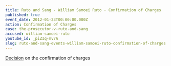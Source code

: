 ```yaml
---
title: Ruto and Sang - William Samoei Ruto - Confirmation of Charges
published: true
event_date: 2012-01-23T00:00:00.000Z
action: Confirmation of Charges
case: the-prosecutor-v-ruto-and-sang
accused: william-samoei-ruto
youtube_id: _piZIq-mv7A
slug: ruto-and-sang-events-william-samoei-ruto-confirmation-of-charges
---
```



[Decision](http://www.icc-cpi.int/iccdocs/doc/doc1314535.pdf) on the confirmation of charges